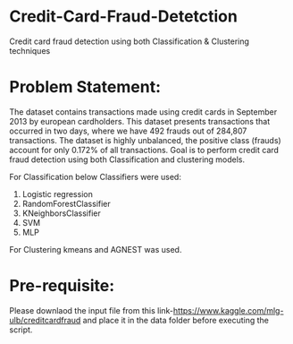 # Credit-Card-Fraud-Detetction
Credit card fraud detection using both Classification & Clustering techniques
 
# Problem Statement:
The dataset contains transactions made using credit cards in September 2013 by european cardholders. This dataset presents transactions that occurred in two days, where we have 492 frauds out of 284,807 transactions. The dataset is highly unbalanced, the positive class (frauds) account for only 0.172% of all transactions. Goal is to perform credit card fraud detection using both Classification and clustering models.

For Classification below Classifiers were used:
 1. Logistic regression
 2. RandomForestClassifier
 3. KNeighborsClassifier
 4. SVM
 5. MLP

For Clustering kmeans and AGNEST was used.

# Pre-requisite:
Please downlaod the input file from this link-https://www.kaggle.com/mlg-ulb/creditcardfraud and place it in the data folder before executing the script.
